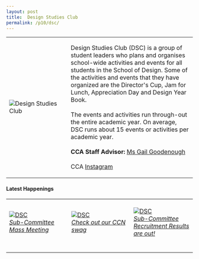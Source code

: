 ```yaml
---
layout: post
title:  Design Studies Club
permalink: /p10/dsc/
---
```


<div>
    <table>
        <tr>
            <td style="width:33%"><image src="{{site.baseurl}}/images/CCA_dsc.jpg" style="display:block;margin-left:auto;margin-right:auto;" alt="Design Studies Club"></image></td>
            <td>
                <p>
                    Design Studies Club (DSC) is a group of student leaders who plans and organises school-wide activities and events for all students in the School of Design. Some of the activities and events that they have organized are the Director's Cup, Jam for Lunch, Appreciation Day and Design Year Book.<br>
                    <br>
                    The events and activities run through-out the entire academic year. On average, DSC runs about 15 events or activities per academic year.<br>
                    <br>
                    <b>CCA Staff Advisor:</b> <a href="mailto:gailg@tp.edu.sg">Ms Gail Goodenough</a><br>
                    <br>
                    CCA <a href="https://www.instagram.com/designstudiesclub">Instagram</a>
                </p>
            </td>
        </tr>
    </table>
</div>

#### Latest Happenings

<div>
    <table>
        <tr>
            <td style="width:33%"><br>
                <a href="https://www.instagram.com/p/CFl6E8QnX44/">
                    <image src="{{site.baseurl}}/images/CCA-dsc_IG1.png" style="display:block;margin-left:auto;margin-right:auto;" alt="DSC">
                    <h6 style="margin-top:0%">Sub-Committee Mass Meeting</h6>
                    </image>
                </a>
            </td>
            <td style="width:33%"><br>
                <a href="https://www.instagram.com/p/CDgGMsfHe0X/">
                    <image src="{{site.baseurl}}/images/CCA-dsc_IG2.jpg" style="display:block;margin-left:auto;margin-right:auto;" alt="DSC">
                    <h6 style="margin-top:0%">Check out our CCN swag</h6>
                    </image>
                </a>
            </td>
            <td style="width:33%"><br>
                <a href="https://www.instagram.com/p/CFEEdsDnPmZ/">
                    <image src="{{site.baseurl}}/images/CCA-dsc_IG3.jpg" style="display:block;margin-left:auto;margin-right:auto;" alt="DSC">
                    <h6 style="margin-top:0%">Sub-Committee Recruitment Results are out!</h6>    
                    </image>
                </a>
            </td>
        </tr>
    </table>
</div>
